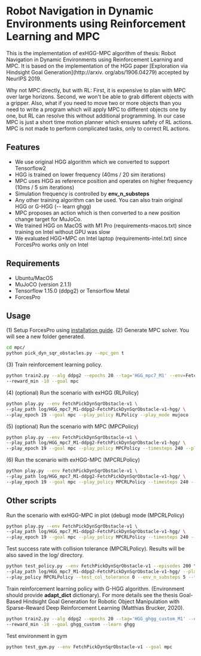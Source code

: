 # Robot Navigation in Dynamic Environments using Reinforcement Learning and MPC

This is the implementation of exHGG-MPC algorithm of thesis: Robot Navigation in Dynamic Environments using 
Reinforcement Learning and MPC.
It is based on the implementation of the HGG paper [Exploration via Hindsight Goal Generation](http://arxiv.
org/abs/1906.04279) accepted by NeurIPS 2019. 

Why not MPC directly, but with RL: First, it is expensive to plan with MPC over large horizons. 
Second, we won't be able to grab different objects with a gripper. 
Also, what if you need to move two or more objects than you need to write a program which will apply MPC to different 
objects one by one, but RL can resolve this without additional programming.
In our case MPC is just a short time motion planner which ensures safety of RL actions.
MPC is not made to perform complicated tasks, only to correct RL actions.

## Features
- We use original HGG algorithm which we converted to support Tensorflow2
- HGG is trained on lower frequency (40ms / 20 sim iterations)
- MPC uses HGG as reference position and operates on higher frequency (10ms / 5 sim iterations)
- Simulation frequency is controlled by **env_n_substeps**
- Any other training algorithm can be used. You can also train original HGG or G-HGG (-- learn ghgg)
- MPC proposes an action which is then converted to a new position change target for MuJoCo.
- We trained HGG on MacOS with M1 Pro (requirements-macos.txt) since training on Intel without GPU was slow
- We evaluated HGG+MPC on Intel laptop (requirements-intel.txt) since ForcesPro works only on Intel

## Requirements
- Ubuntu/MacOS
- MuJoCO (version 2.1.1)
- Tensorflow 1.15.0 (ddpg2) or Tensorflow Metal
- ForcesPro

## Usage

(1) Setup ForcesPro using [installation guide](https://forces.embotech.com/Documentation/installation/python.html).
(2) Generate MPC solver. You will see a new folder generated.
```bash
cd mpc/
python pick_dyn_sqr_obstacles.py --mpc_gen t
```
(3) Train reinforcement learning policy.
```bash
python train2.py --alg ddpg2 --epochs 20 --tag='HGG_mpc7_M1' --env=FetchPickDynSqrObstacle-v1 
--reward_min -10 --goal mpc
```
(4) (optional) Run the scenario with exHGG (RLPolicy)
```bash
python play.py --env FetchPickDynSqrObstacle-v1 \
--play_path log/HGG_mpc7_M1-ddpg2-FetchPickDynSqrObstacle-v1-hgg/ \
--play_epoch 19 --goal mpc --play_policy RLPolicy --play_mode mujoco
```
(5) (optional) Run the scenario with MPC (MPCPolicy)
```bash
python play.py --env FetchPickDynSqrObstacle-v1 \
--play_path log/HGG_mpc7_M1-ddpg2-FetchPickDynSqrObstacle-v1-hgg/ \
--play_epoch 19 --goal mpc --play_policy MPCPolicy --timesteps 240 --play_mode mujoco --env_n_substeps 5
```
(6) Run the scenario with exHGG-MPC (MPCRLPolicy)
```bash
python play.py --env FetchPickDynSqrObstacle-v1 \
--play_path log/HGG_mpc7_M1-ddpg2-FetchPickDynSqrObstacle-v1-hgg/ \
--play_epoch 19 --goal mpc --play_policy MPCRLPolicy --timesteps 240 --play_mode mujoco --env_n_substeps 5
```

## Other scripts

Run the scenario with exHGG-MPC in plot (debug) mode (MPCRLPolicy)
```bash
python play.py --env FetchPickDynSqrObstacle-v1 \
--play_path log/HGG_mpc7_M1-ddpg2-FetchPickDynSqrObstacle-v1-hgg/ \
--play_epoch 19 --goal mpc --play_policy MPCRLPolicy --timesteps 240 --play_mode plot --env_n_substeps 5
```

Test success rate with collision tolerance (MPCRLPolicy). Results will be also saved in the log/ directory.
```bash
python test_policy.py --env FetchPickDynSqrObstacle-v1 --episodes 200 \
--play_path log/HGG_mpc7_M1-ddpg2-FetchPickDynSqrObstacle-v1-hgg/ --play_epoch 19 --goal mpc \
--play_policy MPCRLPolicy --test_col_tolerance 0 --env_n_substeps 5 --timesteps 240 --test_run_id 0
```

Train reinforcement learning policy with G-HGG algorithm. (Environment should provide **adapt_dict** dictionary).
For more details see the thesis Goal-Based Hindsight Goal Generation for Robotic Object Manipulation with 
Sparse-Reward Deep Reinforcement Learning (Matthias Brucker, 2020).
```bash
python train2.py --alg ddpg2 --epochs 20 --tag='HGG_ghgg_custom_M1' --env=FetchPickDynLabyrinthEnv-v1 \
--reward_min -10 --goal ghgg_custom --learn ghgg
```

Test environment in gym
```bash
python test_gym.py --env FetchPickDynSqrObstacle-v1 --goal mpc
```